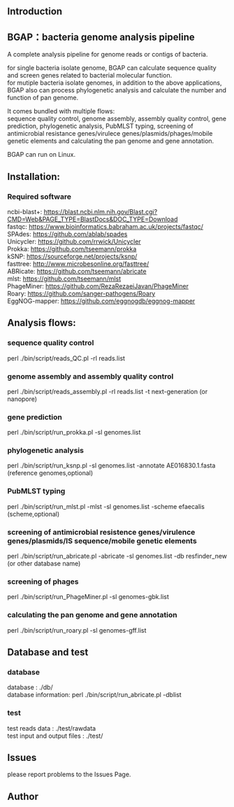 ## Introduction 

## BGAP：bacteria genome analysis pipeline  

A complete analysis pipeline for genome reads or contigs of bacteria.

for single bacteria isolate genome, BGAP can calculate sequence quality and screen genes related to bacterial molecular function.   
for mutiple bacteria isolate genomes, in addition to the above applications, BGAP also can process phylogenetic analysis and calculate the number and function of pan genome.   

It comes bundled with multiple flows:   
sequence quality control, genome assembly, assembly quality control, gene prediction, phylogenetic analysis, PubMLST typing, screening of antimicrobial resistance genes/virulece genes/plasmids/phages/mobile genetic elements and calculating the pan genome and gene annotation.   

BGAP can run on Linux.   

## Installation:

### Required software 

ncbi-blast+: https://blast.ncbi.nlm.nih.gov/Blast.cgi?CMD=Web&PAGE_TYPE=BlastDocs&DOC_TYPE=Download   
fastqc: https://www.bioinformatics.babraham.ac.uk/projects/fastqc/   
SPAdes: https://github.com/ablab/spades   
Unicycler: https://github.com/rrwick/Unicycler   
Prokka: https://github.com/tseemann/prokka   
kSNP: https://sourceforge.net/projects/ksnp/   
fasttree: http://www.microbesonline.org/fasttree/   
ABRicate: https://github.com/tseemann/abricate   
mlst: https://github.com/tseemann/mlst   
PhageMiner: https://github.com/RezaRezaeiJavan/PhageMiner   
Roary: https://github.com/sanger-pathogens/Roary   
EggNOG-mapper: https://github.com/eggnogdb/eggnog-mapper   

## Analysis flows:   

### sequence quality control
perl ./bin/script/reads_QC.pl -rl reads.list  

### genome assembly and assembly quality control 
perl ./bin/script/reads_assembly.pl -rl reads.list -t next-generation (or nanopore)   

### gene prediction  
perl ./bin/script/run_prokka.pl -sl genomes.list   

### phylogenetic analysis  
perl ./bin/script/run_ksnp.pl -sl genomes.list -annotate AE016830.1.fasta (reference genomes,optional)  

### PubMLST typing  
perl ./bin/script/run_mlst.pl -mlst -sl genomes.list -scheme efaecalis (scheme,optional)    

### screening of antimicrobial resistence genes/virulence genes/plasmids/IS sequence/mobile genetic elements  
perl ./bin/script/run_abricate.pl -abricate -sl genomes.list -db resfinder_new (or other database name)   

### screening of phages   
perl ./bin/script/run_PhageMiner.pl -sl genomes-gbk.list    

### calculating the pan genome and gene annotation   
perl ./bin/script/run_roary.pl -sl genomes-gff.list   

## Database and test  

### database  
database : ./db/  
database information: perl ./bin/script/run_abricate.pl -dblist  

### test  
test reads data : ./test/rawdata  
test input and output files : ./test/  

## Issues  
please report problems to the Issues Page.  

## Author  
 
